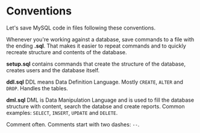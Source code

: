# Conventions

Let's save MySQL code in files following these conventions.

Whenever you're working against a database, save commands to a file with the
ending __.sql__. That makes it easier to repeat commands and to quickly
recreate structure and contents of the database.

__setup.sql__ contains commands that create the structure of the database,
creates users and the database itself.

__ddl.sql__ DDL means Data Definition Language. Mostly `CREATE`, `ALTER` and
`DROP`. Handles the tables.

__dml.sql__ DML is Data Manipulation Language and is used to fill the database
structure with content, search the databse and create reports. Common examples:
`SELECT`, `INSERT`, `UPDATE` and `DELETE`.

Comment often. Comments start with two dashes: `--`.
